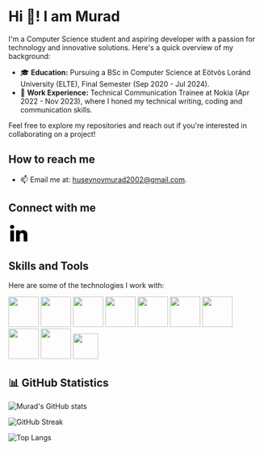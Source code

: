 # Hi 👋! I am Murad

I'm a Computer Science student and aspiring developer with a passion for technology and innovative solutions. Here's a quick overview of my background:

- 🎓 **Education:** Pursuing a BSc in Computer Science at Eötvös Loránd University (ELTE), Final Semester (Sep 2020 - Jul 2024).
- 💼 **Work Experience:** Technical Communication Trainee at Nokia (Apr 2022 - Nov 2023), where I honed my technical writing, coding and communication skills.

Feel free to explore my repositories and reach out if you're interested in collaborating on a project!

## How to reach me

- 📫 Email me at: [huseynovmurad2002@gmail.com](mailto:huseynovmurad2002@gmail.com).

## Connect with me

<a href="https://www.linkedin.com/in/huseynovmurad/" target="_blank"><img src="https://github.com/HaeckDesign/Get-Social-Social-Media-Font/blob/master/images/SVG/linkedin.svg" width="40" height="40"></a>


## Skills and Tools

Here are some of the technologies I work with:

<a href="https://developer.mozilla.org/en-US/docs/Web/HTML" target="_blank"><img src="https://github.com/yurijserrano/Github-Profile-Readme-Logos/blob/master/others/html.svg" width="60" height="60"></a>
<a href="https://developer.mozilla.org/en-US/docs/Web/CSS" target="_blank"><img src="https://github.com/yurijserrano/Github-Profile-Readme-Logos/blob/master/others/css.svg" width="60" height="60"></a>
<a href="https://developer.mozilla.org/en-US/docs/Web/JavaScript" target="_blank"><img src="https://github.com/yurijserrano/Github-Profile-Readme-Logos/blob/master/programming%20languages/javascript.svg" width="60" height="60"></a>
<a href="https://www.typescriptlang.org/" target="_blank"><img src="https://github.com/yurijserrano/Github-Profile-Readme-Logos/blob/master/programming%20languages/typescript.svg" width="60" height="60"></a>
<a href="https://reactjs.org/" target="_blank"><img src="https://github.com/yurijserrano/Github-Profile-Readme-Logos/blob/master/frameworks/react.svg" width="60" height="60"></a>
<a href="https://firebase.google.com/" target="_blank"><img src="https://github.com/yurijserrano/Github-Profile-Readme-Logos/blob/master/cloud/firebase.svg" width="60" height="60"></a>
<a href="https://about.gitlab.com/" target="_blank"><img src="https://github.com/yurijserrano/Github-Profile-Readme-Logos/blob/master/cloud/gitlab.svg" width="60" height="60"></a>
<a href="https://nodejs.org/" target="_blank"><img src="https://github.com/yurijserrano/Github-Profile-Readme-Logos/blob/master/frameworks/nodejs.svg" width="60" height="60"></a>
<a href="https://git-scm.com/" target="_blank"><img src="https://github.com/yurijserrano/Github-Profile-Readme-Logos/blob/master/others/git.svg" width="60" height="60"></a>
<a href="https://vercel.com/" target="_blank"><img src="https://www.svgrepo.com/show/327408/logo-vercel.svg" width="50" height="50"></a>

## 📊 GitHub Statistics

![Murad's GitHub stats](https://github-readme-stats.vercel.app/api?username=muradhuseynov1&show_icons=true&theme=radical)

![GitHub Streak](https://github-readme-streak-stats.herokuapp.com/?user=muradhuseynov1&theme=dark)

![Top Langs](https://github-readme-stats.vercel.app/api/top-langs/?username=muradhuseynov1&layout=compact&theme=radical)

